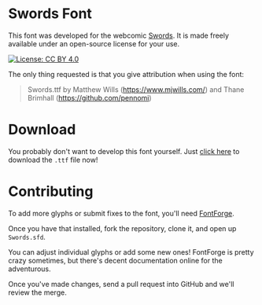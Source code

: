 # Swords Font

This font was developed for the webcomic [Swords](https://swordscomic.com). It is made freely available under an open-source license for your use.

[![License: CC BY 4.0](https://licensebuttons.net/l/by/4.0/80x15.png)](https://creativecommons.org/licenses/by/4.0/)

The only thing requested is that you give attribution when using the font:

> Swords.ttf by Matthew Wills (https://www.mjwills.com/) and Thane Brimhall (https://github.com/pennomi)

# Download

You probably don't want to develop this font yourself. Just [click here](https://github.com/pennomi/swords-font/raw/master/Swords.ttf) to download the `.ttf` file now!

# Contributing

To add more glyphs or submit fixes to the font, you'll need [FontForge](https://fontforge.github.io).

Once you have that installed, fork the repository, clone it, and open up `Swords.sfd`.

You can adjust individual glyphs or add some new ones! FontForge is pretty crazy sometimes, but there's decent documentation online for the adventurous.

Once you've made changes, send a pull request into GitHub and we'll review the merge.
